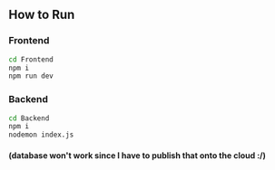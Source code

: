 ## How to Run

### Frontend
```sh
cd Frontend
npm i
npm run dev
```

### Backend
```sh
cd Backend
npm i
nodemon index.js
```
#### (database won't work since I have to publish that onto the cloud :/)


